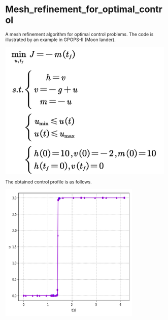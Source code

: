 # Mesh_refinement_for_optimal_control
A mesh refinement algorithm for optimal control problems. The code is illustrated by an example in GPOPS-II (Moon lander).

<img src="https://github.com/Ceaser626/Mesh_refinement_for_optimal_control/blob/main/Figure/latex.png" width="500" height="400">

The obtained control profile is as follows.

<img src="https://github.com/Ceaser626/Mesh_refinement_for_optimal_control/blob/main/Figure/Figure_4.png" width="400" height="400">
